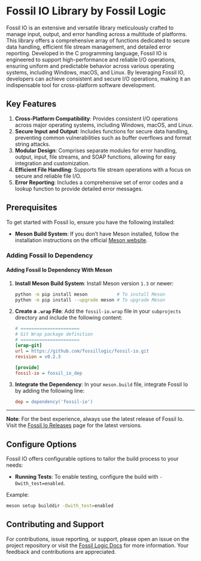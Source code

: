 # **Fossil IO Library by Fossil Logic**

Fossil IO is an extensive and versatile library meticulously crafted to manage input, output, and error handling across a multitude of platforms. This library offers a comprehensive array of functions dedicated to secure data handling, efficient file stream management, and detailed error reporting. Developed in the C programming language, Fossil IO is engineered to support high-performance and reliable I/O operations, ensuring uniform and predictable behavior across various operating systems, including Windows, macOS, and Linux. By leveraging Fossil IO, developers can achieve consistent and secure I/O operations, making it an indispensable tool for cross-platform software development.

## Key Features

1. **Cross-Platform Compatibility**: Provides consistent I/O operations across major operating systems, including Windows, macOS, and Linux.
2. **Secure Input and Output**: Includes functions for secure data handling, preventing common vulnerabilities such as buffer overflows and format string attacks.
3. **Modular Design**: Comprises separate modules for error handling, output, input, file streams, and SOAP functions, allowing for easy integration and customization.
4. **Efficient File Handling**: Supports file stream operations with a focus on secure and reliable file I/O.
5. **Error Reporting**: Includes a comprehensive set of error codes and a lookup function to provide detailed error messages.

## Prerequisites

To get started with Fossil Io, ensure you have the following installed:

- **Meson Build System**: If you don’t have Meson installed, follow the installation instructions on the official [Meson website](https://mesonbuild.com/Getting-meson.html).

### Adding Fossil Io Dependency

#### Adding Fossil Io Dependency With Meson

1. **Install Meson Build System**:
   Install Meson version `1.3` or newer:

   ```sh
   python -m pip install meson           # To install Meson
   python -m pip install --upgrade meson # To upgrade Meson
   ```

2. **Create a `.wrap` File**:
   Add the `fossil-io.wrap` file in your `subprojects` directory and include the following content:

   ```ini
   # ======================
   # Git Wrap package definition
   # ======================
   [wrap-git]
   url = https://github.com/fossillogic/fossil-io.git
   revision = v0.2.3

   [provide]
   fossil-io = fossil_io_dep
   ```

3. **Integrate the Dependency**:
   In your `meson.build` file, integrate Fossil Io by adding the following line:

   ```ini
   dep = dependency('fossil-io')
   ```

---

**Note**: For the best experience, always use the latest release of Fossil Io. Visit the [Fossil Io Releases](https://github.com/fossillogic/fossil-io/releases) page for the latest versions.

## Configure Options

Fossil IO offers configurable options to tailor the build process to your needs:

- **Running Tests**: To enable testing, configure the build with `-Dwith_test=enabled`.

Example:

```sh
meson setup builddir -Dwith_test=enabled
```

## Contributing and Support

For contributions, issue reporting, or support, please open an issue on the project repository or visit the [Fossil Logic Docs](https://fossillogic.com/docs) for more information. Your feedback and contributions are appreciated.
